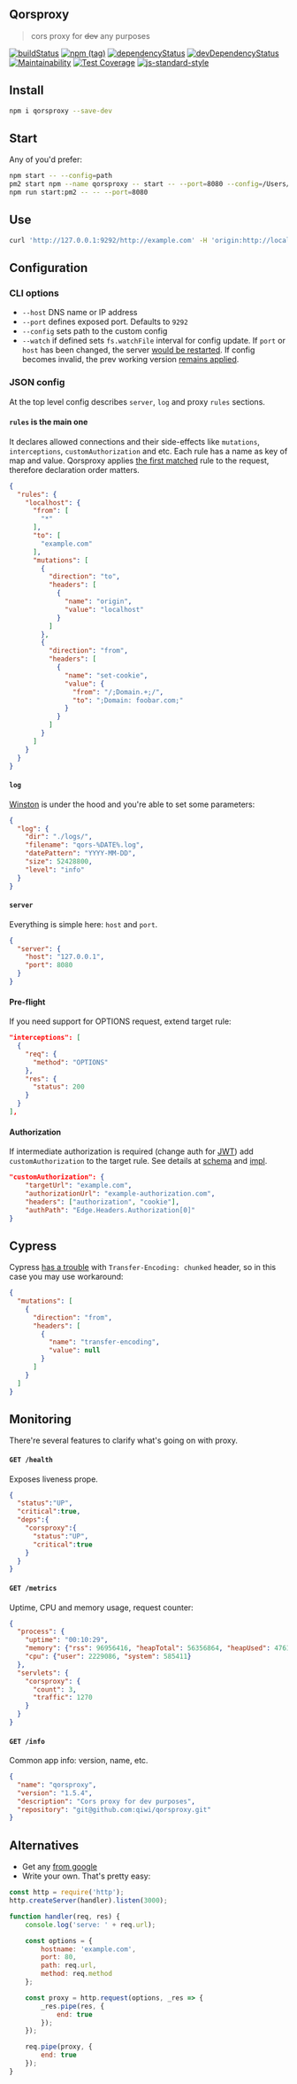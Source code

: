 ## Qorsproxy
> cors proxy for ~~dev~~ any purposes

[![buildStatus](https://img.shields.io/travis/qiwi/qorsproxy.svg?maxAge=3600&branch=master)](https://travis-ci.org/qiwi/qorsproxy)
[![npm (tag)](https://img.shields.io/npm/v/qorsproxy/latest.svg)](https://www.npmjs.com/package/qorsproxy)
[![dependencyStatus](https://img.shields.io/david/qiwi/qorsproxy.svg?maxAge=3600)](https://david-dm.org/qiwi/qorsproxy)
[![devDependencyStatus](https://img.shields.io/david/dev/qiwi/qorsproxy.svg?maxAge=3600)](https://david-dm.org/qiwi/qorsproxy)
[![Maintainability](https://api.codeclimate.com/v1/badges/50acfd98bab6f903d950/maintainability)](https://codeclimate.com/github/qiwi/qorsproxy/maintainability)
[![Test Coverage](https://api.codeclimate.com/v1/badges/50acfd98bab6f903d950/test_coverage)](https://codeclimate.com/github/qiwi/qorsproxy/test_coverage)
[![js-standard-style](https://img.shields.io/badge/code%20style-standard-brightgreen.svg)](http://standardjs.com)

## Install

```bash
npm i qorsproxy --save-dev
```

## Start 
Any of you'd prefer:

```bash
npm start -- --config=path
pm2 start npm --name qorsproxy -- start -- --port=8080 --config=/Users/a.golub/repo/qorsproxy/config/qorsproxy.dev.qiwi.tools.json
npm run start:pm2 -- -- --port=8080
```

## Use

```bash
curl 'http://127.0.0.1:9292/http://example.com' -H 'origin:http://localhost' → <!doctype html> ...
```

## Configuration
### CLI options
- `--host` DNS name or IP address
- `--port` defines exposed port. Defaults to `9292`
- `--config` sets path to the custom config
- `--watch` if defined sets `fs.watchFile` interval for config update. 
If `port` or `host` has been changed, the server [would be restarted](src/main/js/container/index.js). 
If config becomes invalid, the prev working version [remains applied](src/main/js/orchestrator.js).

### JSON config
At the top level config describes `server`, `log` and proxy `rules` sections.

#### `rules` is the main one
It declares allowed connections and their side-effects like `mutations`, `interceptions`, `customAuthorization` and etc.
Each rule has a name as key of map and value. Qorsproxy applies [the first matched](./src/main/js/servlet/corsproxy/rules.js) rule to the request, therefore declaration order matters.
```json
{
  "rules": {
    "localhost": {
      "from": [
        "*"
      ],
      "to": [
        "example.com"
      ],
      "mutations": [
        {
          "direction": "to",
          "headers": [
            {
              "name": "origin",
              "value": "localhost"
            }
          ]
        },
        {
          "direction": "from",
          "headers": [
            {
              "name": "set-cookie",
              "value": {
                "from": "/;Domain.+;/",
                "to": ";Domain: foobar.com;"
              }
            }
          ]
        }
      ]
    }
  }
}
```



#### `log`
[Winston](https://github.com/winstonjs/winston) is under the hood and you're able to set some parameters:
```json
{
  "log": {
    "dir": "./logs/",
    "filename": "qors-%DATE%.log",
    "datePattern": "YYYY-MM-DD",
    "size": 52428800,
    "level": "info"
  }
}
```

#### `server`
Everything is simple here: `host` and `port`.
```json
{
  "server": {
    "host": "127.0.0.1",
    "port": 8080
  }
}
```

#### Pre-flight
If you need support for OPTIONS request, extend target rule:

```json
"interceptions": [
  {
    "req": {
      "method": "OPTIONS"
    },
    "res": {
      "status": 200
    }
  }
],
```

#### Authorization
If intermediate authorization is required (change auth for [JWT](https://jwt.io/)) add `customAuthorization` to the target rule. See details at [schema](./src/main/js/config/schemas.js) and [impl](./src/main/js/servlet/corsproxy/middlewares/customAuthorization.js).

```json
"customAuthorization": {
    "targetUrl": "example.com",
    "authorizationUrl": "example-authorization.com",
    "headers": ["authorization", "cookie"],
    "authPath": "Edge.Headers.Authorization[0]"
}
```

## Cypress
Cypress [has a trouble](https://github.com/cypress-io/cypress/issues/1185) with `Transfer-Encoding: chunked` header, so in this case you may use workaround:
```json
{
  "mutations": [
    {
      "direction": "from",
      "headers": [
        {
          "name": "transfer-encoding",
          "value": null
        }
      ]
    }
  ]
}
```

## Monitoring
There're several features to clarify what's going on with proxy.

#### `GET /health`
Exposes liveness prope.
```json
{
  "status":"UP",
  "critical":true,
  "deps":{
    "corsproxy":{
      "status":"UP",
      "critical":true
    }
  }
}
```

#### `GET /metrics`
Uptime, CPU and memory usage, request counter:
```json
{
  "process": {
    "uptime": "00:10:29",
    "memory": {"rss": 96956416, "heapTotal": 56356864, "heapUsed": 47617368, "external": 10413906},
    "cpu": {"user": 2229086, "system": 585411}
  },
  "servlets": {
    "corsproxy": {
      "count": 3,
      "traffic": 1270
    }
  }
}
```

#### `GET /info`
Common app info: version, name, etc.
```json
{
  "name": "qorsproxy",
  "version": "1.5.4",
  "description": "Cors proxy for dev purposes",
  "repository": "git@github.com:qiwi/qorsproxy.git"
}
```

## Alternatives
* Get any [from google](https://www.google.ru/search?q=http+proxy+js)
* Write your own. That's pretty easy:

```javascript
const http = require('http');
http.createServer(handler).listen(3000);

function handler(req, res) {
	console.log('serve: ' + req.url);

	const options = {
		hostname: 'example.com',
		port: 80,
		path: req.url,
		method: req.method
	};

	const proxy = http.request(options, _res => {
		_res.pipe(res, {
			end: true
		});
	});

	req.pipe(proxy, {
		end: true
	});
}
```
